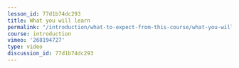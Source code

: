 ```yaml
---
lesson_id: 77d1b74dc293
title: What you will learn
permalink: "/introduction/what-to-expect-from-this-course/what-you-will-learn/"
course: introduction
vimeo: '268194727'
type: video
discussion_id: 77d1b74dc293
---
```



